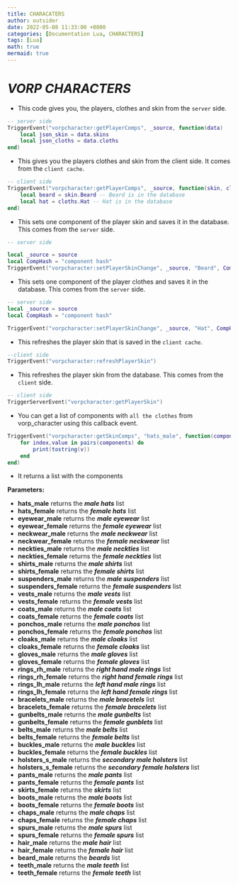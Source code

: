 ```yaml
---
title: CHARACATERS
author: outsider
date: 2022-05-08 11:33:00 +0800
categories: [Documentation Lua, CHARACTERS]
tags: [Lua]
math: true
mermaid: true
---
```


# ***VORP CHARACTERS***

* This code gives you, the players, clothes and skin from the `server` side.

```lua
-- server side
TriggerEvent("vorpcharacter:getPlayerComps", _source, function(data)
    local json_skin = data.skins
	local json_cloths = data.cloths
end)
```

* This gives you the players clothes and skin from the client side.
It comes from the `client cache`.


```lua
-- client side
TriggerEvent("vorpcharacter:getPlayerComps", _source, function(skin, cloths)
    local beard = skin.Beard -- Beard is in the database 
	local hat = cloths.Hat -- Hat is in the database
end)
```

* This sets one component of the player skin and saves it in the database.
This comes from the `server` side.

```lua
-- server side

local _source = source
local CompHash = "component hash"
TriggerEvent("vorpcharacter:setPlayerSkinChange", _source, "Beard", CompHash)

```

* This sets one component of the player clothes and saves it in the database.
This comes from the `server` side.


```lua
-- server side
local _source = source
local CompHash = "component hash"

TriggerEvent("vorpcharacter:setPlayerSkinChange", _source, "Hat", CompHash)
```

* This refreshes the player skin that is saved in the `client cache`.

```lua
--client side
TriggerEvent("vorpcharacter:refreshPlayerSkin")
```

* This refreshes the player skin from the database.
This comes from the `client` side.


```lua
-- client side
TriggerServerEvent("vorpcharacter:getPlayerSkin")
```

* You can get a list of components with `all the clothes` from vorp_character using this callback event.


```lua
TriggerEvent("vorpcharacter:getSkinComps", "hats_male", function(components)
    for index,value in pairs(components) do
        print(tostring(v))
    end
end)

```
* It returns a list with the components

**Parameters:**

- **hats_male** returns the ***male hats*** list
- **hats_female** returns the ***female hats*** list
- **eyewear_male** returns the ***male eyewear*** list
- **eyewear_female** returns the ***female eyewear*** list
- **neckwear_male** returns the ***male neckwear*** list
- **neckwear_female** returns the ***female neckwear*** list
- **neckties_male** returns the ***male neckties*** list
- **neckties_female** returns the ***female neckties*** list
- **shirts_male** returns the ***male shirts*** list
- **shirts_female** returns the ***female shirts*** list
- **suspenders_male** returns the ***male suspenders*** list
- **suspenders_female** returns the ***female suspenders*** list
- **vests_male** returns the ***male vests*** list
- **vests_female** returns the ***female vests*** list
- **coats_male** returns the ***male coats*** list
- **coats_female** returns the ***female coats*** list
- **ponchos_male** returns the ***male ponchos*** list
- **ponchos_female** returns the ***female ponchos*** list
- **cloaks_male** returns the ***male cloaks*** list
- **cloaks_female** returns the ***female cloaks*** list
- **gloves_male** returns the ***male gloves*** list
- **gloves_female** returns the ***female gloves*** list
- **rings_rh_male** returns the ***right hand male rings*** list
- **rings_rh_female** returns the ***right hand female rings*** list
- **rings_lh_male** returns the ***left hand male rings*** list
- **rings_lh_female** returns the ***left hand female rings*** list
- **bracelets_male** returns the ***male bracetels*** list
- **bracelets_female** returns the ***female bracelets*** list
- **gunbelts_male** returns the ***male gunbelts*** list
- **gunbelts_female** returns the ***female gunblets*** list
- **belts_male** returns the ***male belts*** list
- **belts_female** returns the ***female belts*** list
- **buckles_male** returns the ***male buckles*** list
- **buckles_female** returns the ***female buckles*** list
- **holsters_s_male** returns the ***secondary male holsters*** list
- **holsters_s_female** returns the ***secondary female holsters*** list
- **pants_male** returns the ***male pants*** list
- **pants_female** returns the ***female pants*** list
- **skirts_female** returns the ***skirts*** list
- **boots_male** returns the ***male boots*** list
- **boots_female** returns the ***female boots*** list
- **chaps_male** returns the ***male chaps*** list
- **chaps_female** returns the ***female chaps*** list
- **spurs_male** returns the ***male spurs*** list
- **spurs_female** returns the ***female spurs*** list
- **hair_male** returns the ***male hair*** list
- **hair_female** returns the ***female hair*** list
- **beard_male** returns the ***beards*** list
- **teeth_male** returns the ***male teeth*** list
- **teeth_female** returns the ***female teeth*** list